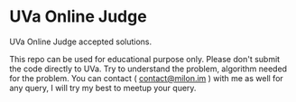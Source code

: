 UVa Online Judge
================

UVa Online Judge accepted solutions.

This repo can be used for educational purpose only.
Please don't submit the code directly to UVa.
Try to understand the problem, algorithm needed for the problem.
You can contact ( contact@milon.im ) with me as well for any query, 
I will try my best to meetup your query.
